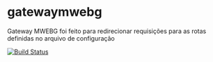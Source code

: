 # gatewaymwebg
Gateway MWEBG foi feito para redirecionar requisições para as rotas definidas no arquivo de configuração

[![Build Status](https://api.travis-ci.org/DanielDanteDosSantosViana/gatewaymwebg.svg)](https://api.travis-ci.org/DanielDanteDosSantosViana/gatewaymwebg.svg?branch=master)
